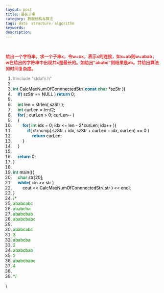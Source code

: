 ```yaml
---
layout: post
title: 最长子串
category: 数据结构与算法
tags: data　structure／algorithm
keywords: 
description: 
---
```


 

**<span
style="color:#e53333;">给出一个字符串，求一个子串x，令w=xx，表示x的连接，如x=ab则w=abab，w在给出的字符串中出现并x是最长的。如给出"ababc"则</span><span
style="color:#e53333;">结果是ab。并给出算法的时间复杂度。</span>**

1.  <span
    style="border-bottom:medium none;border-left:medium none;padding-bottom:0px;background-color:inherit;margin:0px;padding-left:0px;padding-right:0px;color:black;border-top:medium none;border-right:medium none;padding-top:0px;"><span
    class="preprocessor"
    style="border-bottom:medium none;border-left:medium none;padding-bottom:0px;background-color:inherit;margin:0px;padding-left:0px;padding-right:0px;color:gray;border-top:medium none;border-right:medium none;padding-top:0px;">\#include "stdafx.h"</span><span
    style="border-bottom:medium none;border-left:medium none;padding-bottom:0px;background-color:inherit;margin:0px;padding-left:0px;padding-right:0px;color:black;border-top:medium none;border-right:medium none;padding-top:0px;">  </span></span>
2.  <span
    style="border-bottom:medium none;border-left:medium none;padding-bottom:0px;background-color:inherit;margin:0px;padding-left:0px;padding-right:0px;color:black;border-top:medium none;border-right:medium none;padding-top:0px;">  </span>
3.  <span
    style="border-bottom:medium none;border-left:medium none;padding-bottom:0px;background-color:inherit;margin:0px;padding-left:0px;padding-right:0px;color:black;border-top:medium none;border-right:medium none;padding-top:0px;"><span
    class="datatypes"
    style="border-bottom:medium none;border-left:medium none;padding-bottom:0px;background-color:inherit;margin:0px;padding-left:0px;padding-right:0px;color:#2e8b57;border-top:medium none;font-weight:bold;border-right:medium none;padding-top:0px;">int</span><span
    style="border-bottom:medium none;border-left:medium none;padding-bottom:0px;background-color:inherit;margin:0px;padding-left:0px;padding-right:0px;color:black;border-top:medium none;border-right:medium none;padding-top:0px;"> CalcMaxNumOfConnnectedStr( </span><span
    class="keyword"
    style="border-bottom:medium none;border-left:medium none;padding-bottom:0px;background-color:inherit;margin:0px;padding-left:0px;padding-right:0px;color:#006699;border-top:medium none;font-weight:bold;border-right:medium none;padding-top:0px;">const</span><span
    style="border-bottom:medium none;border-left:medium none;padding-bottom:0px;background-color:inherit;margin:0px;padding-left:0px;padding-right:0px;color:black;border-top:medium none;border-right:medium none;padding-top:0px;"> </span><span
    class="datatypes"
    style="border-bottom:medium none;border-left:medium none;padding-bottom:0px;background-color:inherit;margin:0px;padding-left:0px;padding-right:0px;color:#2e8b57;border-top:medium none;font-weight:bold;border-right:medium none;padding-top:0px;">char</span><span
    style="border-bottom:medium none;border-left:medium none;padding-bottom:0px;background-color:inherit;margin:0px;padding-left:0px;padding-right:0px;color:black;border-top:medium none;border-right:medium none;padding-top:0px;"> \*szStr ){  </span></span>
4.  <span
    style="border-bottom:medium none;border-left:medium none;padding-bottom:0px;background-color:inherit;margin:0px;padding-left:0px;padding-right:0px;color:black;border-top:medium none;border-right:medium none;padding-top:0px;">    <span
    class="keyword"
    style="border-bottom:medium none;border-left:medium none;padding-bottom:0px;background-color:inherit;margin:0px;padding-left:0px;padding-right:0px;color:#006699;border-top:medium none;font-weight:bold;border-right:medium none;padding-top:0px;">if</span><span
    style="border-bottom:medium none;border-left:medium none;padding-bottom:0px;background-color:inherit;margin:0px;padding-left:0px;padding-right:0px;color:black;border-top:medium none;border-right:medium none;padding-top:0px;">( szStr == NULL ) </span><span
    class="keyword"
    style="border-bottom:medium none;border-left:medium none;padding-bottom:0px;background-color:inherit;margin:0px;padding-left:0px;padding-right:0px;color:#006699;border-top:medium none;font-weight:bold;border-right:medium none;padding-top:0px;">return</span><span
    style="border-bottom:medium none;border-left:medium none;padding-bottom:0px;background-color:inherit;margin:0px;padding-left:0px;padding-right:0px;color:black;border-top:medium none;border-right:medium none;padding-top:0px;"> 0;  </span></span>
5.  <span
    style="border-bottom:medium none;border-left:medium none;padding-bottom:0px;background-color:inherit;margin:0px;padding-left:0px;padding-right:0px;color:black;border-top:medium none;border-right:medium none;padding-top:0px;">  </span>
6.  <span
    style="border-bottom:medium none;border-left:medium none;padding-bottom:0px;background-color:inherit;margin:0px;padding-left:0px;padding-right:0px;color:black;border-top:medium none;border-right:medium none;padding-top:0px;">    <span
    class="datatypes"
    style="border-bottom:medium none;border-left:medium none;padding-bottom:0px;background-color:inherit;margin:0px;padding-left:0px;padding-right:0px;color:#2e8b57;border-top:medium none;font-weight:bold;border-right:medium none;padding-top:0px;">int</span><span
    style="border-bottom:medium none;border-left:medium none;padding-bottom:0px;background-color:inherit;margin:0px;padding-left:0px;padding-right:0px;color:black;border-top:medium none;border-right:medium none;padding-top:0px;"> len = strlen( szStr );  </span></span>
7.  <span
    style="border-bottom:medium none;border-left:medium none;padding-bottom:0px;background-color:inherit;margin:0px;padding-left:0px;padding-right:0px;color:black;border-top:medium none;border-right:medium none;padding-top:0px;">    <span
    class="datatypes"
    style="border-bottom:medium none;border-left:medium none;padding-bottom:0px;background-color:inherit;margin:0px;padding-left:0px;padding-right:0px;color:#2e8b57;border-top:medium none;font-weight:bold;border-right:medium none;padding-top:0px;">int</span><span
    style="border-bottom:medium none;border-left:medium none;padding-bottom:0px;background-color:inherit;margin:0px;padding-left:0px;padding-right:0px;color:black;border-top:medium none;border-right:medium none;padding-top:0px;"> curLen = len/2;  </span></span>
8.  <span
    style="border-bottom:medium none;border-left:medium none;padding-bottom:0px;background-color:inherit;margin:0px;padding-left:0px;padding-right:0px;color:black;border-top:medium none;border-right:medium none;padding-top:0px;">    <span
    class="keyword"
    style="border-bottom:medium none;border-left:medium none;padding-bottom:0px;background-color:inherit;margin:0px;padding-left:0px;padding-right:0px;color:#006699;border-top:medium none;font-weight:bold;border-right:medium none;padding-top:0px;">for</span><span
    style="border-bottom:medium none;border-left:medium none;padding-bottom:0px;background-color:inherit;margin:0px;padding-left:0px;padding-right:0px;color:black;border-top:medium none;border-right:medium none;padding-top:0px;">( ; curLen \> 0; curLen-- )  </span></span>
9.  <span
    style="border-bottom:medium none;border-left:medium none;padding-bottom:0px;background-color:inherit;margin:0px;padding-left:0px;padding-right:0px;color:black;border-top:medium none;border-right:medium none;padding-top:0px;">    {  </span>
10. <span
    style="border-bottom:medium none;border-left:medium none;padding-bottom:0px;background-color:inherit;margin:0px;padding-left:0px;padding-right:0px;color:black;border-top:medium none;border-right:medium none;padding-top:0px;">        <span
    class="keyword"
    style="border-bottom:medium none;border-left:medium none;padding-bottom:0px;background-color:inherit;margin:0px;padding-left:0px;padding-right:0px;color:#006699;border-top:medium none;font-weight:bold;border-right:medium none;padding-top:0px;">for</span><span
    style="border-bottom:medium none;border-left:medium none;padding-bottom:0px;background-color:inherit;margin:0px;padding-left:0px;padding-right:0px;color:black;border-top:medium none;border-right:medium none;padding-top:0px;">( </span><span
    class="datatypes"
    style="border-bottom:medium none;border-left:medium none;padding-bottom:0px;background-color:inherit;margin:0px;padding-left:0px;padding-right:0px;color:#2e8b57;border-top:medium none;font-weight:bold;border-right:medium none;padding-top:0px;">int</span><span
    style="border-bottom:medium none;border-left:medium none;padding-bottom:0px;background-color:inherit;margin:0px;padding-left:0px;padding-right:0px;color:black;border-top:medium none;border-right:medium none;padding-top:0px;"> idx = 0; idx \<= len - 2\*curLen; idx++ ){  </span></span>
11. <span
    style="border-bottom:medium none;border-left:medium none;padding-bottom:0px;background-color:inherit;margin:0px;padding-left:0px;padding-right:0px;color:black;border-top:medium none;border-right:medium none;padding-top:0px;">            <span
    class="keyword"
    style="border-bottom:medium none;border-left:medium none;padding-bottom:0px;background-color:inherit;margin:0px;padding-left:0px;padding-right:0px;color:#006699;border-top:medium none;font-weight:bold;border-right:medium none;padding-top:0px;">if</span><span
    style="border-bottom:medium none;border-left:medium none;padding-bottom:0px;background-color:inherit;margin:0px;padding-left:0px;padding-right:0px;color:black;border-top:medium none;border-right:medium none;padding-top:0px;">( strncmp( szStr + idx, szStr + curLen + idx, curLen) == 0 )  </span></span>
12. <span
    style="border-bottom:medium none;border-left:medium none;padding-bottom:0px;background-color:inherit;margin:0px;padding-left:0px;padding-right:0px;color:black;border-top:medium none;border-right:medium none;padding-top:0px;">                <span
    class="keyword"
    style="border-bottom:medium none;border-left:medium none;padding-bottom:0px;background-color:inherit;margin:0px;padding-left:0px;padding-right:0px;color:#006699;border-top:medium none;font-weight:bold;border-right:medium none;padding-top:0px;">return</span><span
    style="border-bottom:medium none;border-left:medium none;padding-bottom:0px;background-color:inherit;margin:0px;padding-left:0px;padding-right:0px;color:black;border-top:medium none;border-right:medium none;padding-top:0px;"> curLen;  </span></span>
13. <span
    style="border-bottom:medium none;border-left:medium none;padding-bottom:0px;background-color:inherit;margin:0px;padding-left:0px;padding-right:0px;color:black;border-top:medium none;border-right:medium none;padding-top:0px;">        }  </span>
14. <span
    style="border-bottom:medium none;border-left:medium none;padding-bottom:0px;background-color:inherit;margin:0px;padding-left:0px;padding-right:0px;color:black;border-top:medium none;border-right:medium none;padding-top:0px;">    }  </span>
15. <span
    style="border-bottom:medium none;border-left:medium none;padding-bottom:0px;background-color:inherit;margin:0px;padding-left:0px;padding-right:0px;color:black;border-top:medium none;border-right:medium none;padding-top:0px;">  </span>
16. <span
    style="border-bottom:medium none;border-left:medium none;padding-bottom:0px;background-color:inherit;margin:0px;padding-left:0px;padding-right:0px;color:black;border-top:medium none;border-right:medium none;padding-top:0px;">    <span
    class="keyword"
    style="border-bottom:medium none;border-left:medium none;padding-bottom:0px;background-color:inherit;margin:0px;padding-left:0px;padding-right:0px;color:#006699;border-top:medium none;font-weight:bold;border-right:medium none;padding-top:0px;">return</span><span
    style="border-bottom:medium none;border-left:medium none;padding-bottom:0px;background-color:inherit;margin:0px;padding-left:0px;padding-right:0px;color:black;border-top:medium none;border-right:medium none;padding-top:0px;"> 0;  </span></span>
17. <span
    style="border-bottom:medium none;border-left:medium none;padding-bottom:0px;background-color:inherit;margin:0px;padding-left:0px;padding-right:0px;color:black;border-top:medium none;border-right:medium none;padding-top:0px;">}  </span>
18. <span
    style="border-bottom:medium none;border-left:medium none;padding-bottom:0px;background-color:inherit;margin:0px;padding-left:0px;padding-right:0px;color:black;border-top:medium none;border-right:medium none;padding-top:0px;">  </span>
19. <span
    style="border-bottom:medium none;border-left:medium none;padding-bottom:0px;background-color:inherit;margin:0px;padding-left:0px;padding-right:0px;color:black;border-top:medium none;border-right:medium none;padding-top:0px;"><span
    class="datatypes"
    style="border-bottom:medium none;border-left:medium none;padding-bottom:0px;background-color:inherit;margin:0px;padding-left:0px;padding-right:0px;color:#2e8b57;border-top:medium none;font-weight:bold;border-right:medium none;padding-top:0px;">int</span><span
    style="border-bottom:medium none;border-left:medium none;padding-bottom:0px;background-color:inherit;margin:0px;padding-left:0px;padding-right:0px;color:black;border-top:medium none;border-right:medium none;padding-top:0px;"> main(){  </span></span>
20. <span
    style="border-bottom:medium none;border-left:medium none;padding-bottom:0px;background-color:inherit;margin:0px;padding-left:0px;padding-right:0px;color:black;border-top:medium none;border-right:medium none;padding-top:0px;">    <span
    class="datatypes"
    style="border-bottom:medium none;border-left:medium none;padding-bottom:0px;background-color:inherit;margin:0px;padding-left:0px;padding-right:0px;color:#2e8b57;border-top:medium none;font-weight:bold;border-right:medium none;padding-top:0px;">char</span><span
    style="border-bottom:medium none;border-left:medium none;padding-bottom:0px;background-color:inherit;margin:0px;padding-left:0px;padding-right:0px;color:black;border-top:medium none;border-right:medium none;padding-top:0px;"> str[20];  </span></span>
21. <span
    style="border-bottom:medium none;border-left:medium none;padding-bottom:0px;background-color:inherit;margin:0px;padding-left:0px;padding-right:0px;color:black;border-top:medium none;border-right:medium none;padding-top:0px;">    <span
    class="keyword"
    style="border-bottom:medium none;border-left:medium none;padding-bottom:0px;background-color:inherit;margin:0px;padding-left:0px;padding-right:0px;color:#006699;border-top:medium none;font-weight:bold;border-right:medium none;padding-top:0px;">while</span><span
    style="border-bottom:medium none;border-left:medium none;padding-bottom:0px;background-color:inherit;margin:0px;padding-left:0px;padding-right:0px;color:black;border-top:medium none;border-right:medium none;padding-top:0px;">( cin \>\> str )  </span></span>
22. <span
    style="border-bottom:medium none;border-left:medium none;padding-bottom:0px;background-color:inherit;margin:0px;padding-left:0px;padding-right:0px;color:black;border-top:medium none;border-right:medium none;padding-top:0px;">        cout \<\< CalcMaxNumOfConnnectedStr( str ) \<\< endl;  </span>
23. <span
    style="border-bottom:medium none;border-left:medium none;padding-bottom:0px;background-color:inherit;margin:0px;padding-left:0px;padding-right:0px;color:black;border-top:medium none;border-right:medium none;padding-top:0px;">}  </span>
24. <span
    style="border-bottom:medium none;border-left:medium none;padding-bottom:0px;background-color:inherit;margin:0px;padding-left:0px;padding-right:0px;color:black;border-top:medium none;border-right:medium none;padding-top:0px;"><span
    class="comment"
    style="border-bottom:medium none;border-left:medium none;padding-bottom:0px;background-color:inherit;margin:0px;padding-left:0px;padding-right:0px;color:#008200;border-top:medium none;border-right:medium none;padding-top:0px;">/\*</span> </span>
25. <span
    style="border-bottom:medium none;border-left:medium none;padding-bottom:0px;background-color:inherit;margin:0px;padding-left:0px;padding-right:0px;color:black;border-top:medium none;border-right:medium none;padding-top:0px;"><span
    class="comment"
    style="border-bottom:medium none;border-left:medium none;padding-bottom:0px;background-color:inherit;margin:0px;padding-left:0px;padding-right:0px;color:#008200;border-top:medium none;border-right:medium none;padding-top:0px;">ababcabc</span> </span>
26. <span
    style="border-bottom:medium none;border-left:medium none;padding-bottom:0px;background-color:inherit;margin:0px;padding-left:0px;padding-right:0px;color:black;border-top:medium none;border-right:medium none;padding-top:0px;"><span
    class="comment"
    style="border-bottom:medium none;border-left:medium none;padding-bottom:0px;background-color:inherit;margin:0px;padding-left:0px;padding-right:0px;color:#008200;border-top:medium none;border-right:medium none;padding-top:0px;">ababcba</span> </span>
27. <span
    style="border-bottom:medium none;border-left:medium none;padding-bottom:0px;background-color:inherit;margin:0px;padding-left:0px;padding-right:0px;color:black;border-top:medium none;border-right:medium none;padding-top:0px;"><span
    class="comment"
    style="border-bottom:medium none;border-left:medium none;padding-bottom:0px;background-color:inherit;margin:0px;padding-left:0px;padding-right:0px;color:#008200;border-top:medium none;border-right:medium none;padding-top:0px;">ababcbab</span> </span>
28. <span
    style="border-bottom:medium none;border-left:medium none;padding-bottom:0px;background-color:inherit;margin:0px;padding-left:0px;padding-right:0px;color:black;border-top:medium none;border-right:medium none;padding-top:0px;"><span
    class="comment"
    style="border-bottom:medium none;border-left:medium none;padding-bottom:0px;background-color:inherit;margin:0px;padding-left:0px;padding-right:0px;color:#008200;border-top:medium none;border-right:medium none;padding-top:0px;">ababcbabc</span> </span>
29. <span
    style="border-bottom:medium none;border-left:medium none;padding-bottom:0px;background-color:inherit;margin:0px;padding-left:0px;padding-right:0px;color:black;border-top:medium none;border-right:medium none;padding-top:0px;"><span
    class="comment"
    style="border-bottom:medium none;border-left:medium none;padding-bottom:0px;background-color:inherit;margin:0px;padding-left:0px;padding-right:0px;color:#008200;border-top:medium none;border-right:medium none;padding-top:0px;"></span> </span>
30. <span
    style="border-bottom:medium none;border-left:medium none;padding-bottom:0px;background-color:inherit;margin:0px;padding-left:0px;padding-right:0px;color:black;border-top:medium none;border-right:medium none;padding-top:0px;"><span
    class="comment"
    style="border-bottom:medium none;border-left:medium none;padding-bottom:0px;background-color:inherit;margin:0px;padding-left:0px;padding-right:0px;color:#008200;border-top:medium none;border-right:medium none;padding-top:0px;">ababcabc</span> </span>
31. <span
    style="border-bottom:medium none;border-left:medium none;padding-bottom:0px;background-color:inherit;margin:0px;padding-left:0px;padding-right:0px;color:black;border-top:medium none;border-right:medium none;padding-top:0px;"><span
    class="comment"
    style="border-bottom:medium none;border-left:medium none;padding-bottom:0px;background-color:inherit;margin:0px;padding-left:0px;padding-right:0px;color:#008200;border-top:medium none;border-right:medium none;padding-top:0px;">3</span> </span>
32. <span
    style="border-bottom:medium none;border-left:medium none;padding-bottom:0px;background-color:inherit;margin:0px;padding-left:0px;padding-right:0px;color:black;border-top:medium none;border-right:medium none;padding-top:0px;"><span
    class="comment"
    style="border-bottom:medium none;border-left:medium none;padding-bottom:0px;background-color:inherit;margin:0px;padding-left:0px;padding-right:0px;color:#008200;border-top:medium none;border-right:medium none;padding-top:0px;">ababcba</span> </span>
33. <span
    style="border-bottom:medium none;border-left:medium none;padding-bottom:0px;background-color:inherit;margin:0px;padding-left:0px;padding-right:0px;color:black;border-top:medium none;border-right:medium none;padding-top:0px;"><span
    class="comment"
    style="border-bottom:medium none;border-left:medium none;padding-bottom:0px;background-color:inherit;margin:0px;padding-left:0px;padding-right:0px;color:#008200;border-top:medium none;border-right:medium none;padding-top:0px;">2</span> </span>
34. <span
    style="border-bottom:medium none;border-left:medium none;padding-bottom:0px;background-color:inherit;margin:0px;padding-left:0px;padding-right:0px;color:black;border-top:medium none;border-right:medium none;padding-top:0px;"><span
    class="comment"
    style="border-bottom:medium none;border-left:medium none;padding-bottom:0px;background-color:inherit;margin:0px;padding-left:0px;padding-right:0px;color:#008200;border-top:medium none;border-right:medium none;padding-top:0px;">ababcbab</span> </span>
35. <span
    style="border-bottom:medium none;border-left:medium none;padding-bottom:0px;background-color:inherit;margin:0px;padding-left:0px;padding-right:0px;color:black;border-top:medium none;border-right:medium none;padding-top:0px;"><span
    class="comment"
    style="border-bottom:medium none;border-left:medium none;padding-bottom:0px;background-color:inherit;margin:0px;padding-left:0px;padding-right:0px;color:#008200;border-top:medium none;border-right:medium none;padding-top:0px;">2</span> </span>
36. <span
    style="border-bottom:medium none;border-left:medium none;padding-bottom:0px;background-color:inherit;margin:0px;padding-left:0px;padding-right:0px;color:black;border-top:medium none;border-right:medium none;padding-top:0px;"><span
    class="comment"
    style="border-bottom:medium none;border-left:medium none;padding-bottom:0px;background-color:inherit;margin:0px;padding-left:0px;padding-right:0px;color:#008200;border-top:medium none;border-right:medium none;padding-top:0px;">ababcbabc</span> </span>
37. <span
    style="border-bottom:medium none;border-left:medium none;padding-bottom:0px;background-color:inherit;margin:0px;padding-left:0px;padding-right:0px;color:black;border-top:medium none;border-right:medium none;padding-top:0px;"><span
    class="comment"
    style="border-bottom:medium none;border-left:medium none;padding-bottom:0px;background-color:inherit;margin:0px;padding-left:0px;padding-right:0px;color:#008200;border-top:medium none;border-right:medium none;padding-top:0px;">4</span> </span>
38. <span
    style="border-bottom:medium none;border-left:medium none;padding-bottom:0px;background-color:inherit;margin:0px;padding-left:0px;padding-right:0px;color:black;border-top:medium none;border-right:medium none;padding-top:0px;"><span
    class="comment"
    style="border-bottom:medium none;border-left:medium none;padding-bottom:0px;background-color:inherit;margin:0px;padding-left:0px;padding-right:0px;color:#008200;border-top:medium none;border-right:medium none;padding-top:0px;"></span> </span>
39. <span
    style="border-bottom:medium none;border-left:medium none;padding-bottom:0px;background-color:inherit;margin:0px;padding-left:0px;padding-right:0px;color:black;border-top:medium none;border-right:medium none;padding-top:0px;"><span
    class="comment"
    style="border-bottom:medium none;border-left:medium none;padding-bottom:0px;background-color:inherit;margin:0px;padding-left:0px;padding-right:0px;color:#008200;border-top:medium none;border-right:medium none;padding-top:0px;">\*/</span><span
    style="border-bottom:medium none;border-left:medium none;padding-bottom:0px;background-color:inherit;margin:0px;padding-left:0px;padding-right:0px;color:black;border-top:medium none;border-right:medium none;padding-top:0px;">   </span></span>

\

 








